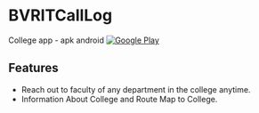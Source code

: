 # BVRITCallLog
College app - apk android
[![Google Play](https://conversations.im/images/en-play-badge.png)](https://play.google.com/store/apps/details?id=com.bvrit.bvritcall&hl=en)

## Features
* Reach out to faculty of any department in the college anytime.
* Information About College and Route Map to College.
